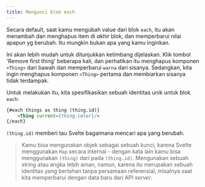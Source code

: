 ```yaml
---
title: Mengunci blok each
---
```


Secara default, saat kamu mengubah value dari blok `each`, itu akan menambah dan menghapus item di *akhir* blok, dan memperbarui nilai apapun yg berubah. Itu mungkin bukan apa yang kamu inginkan.

Ini akan lebih mudah untuk ditunjukkan ketimbang dijelaskan. Klik tombol 'Remove first thing' beberapa kali, dan perhatikan itu menghapus komponen `<Thing>` dari bawah dan memperbarui `warna` dari sisanya. Sedangkan, kita ingin menghapus komponen `<Thing>` pertama dan membiarkan sisanya tidak terdampak.

Untuk melakukan itu, kita spesifikasikan sebuah identitas unik untuk blok `each`:

```html
{#each things as thing (thing.id)}
	<Thing current={thing.color}/>
{/each}
```

`(thing.id)` memberi tau Svelte bagaimana mencari apa yang berubah.

> Kamu bisa mengunakan objek sebagai sebuah kunci, karena Svelte menggunakan `Map` secara internal - dengan kata lain kamu bisa menggunakan `(thing)` dari pada `(thing.id)`. Mengunakan sebuah string atau angka lebih aman, namun, karena itu merupakan sebuah identitas yang bertahan tanpa persamaan referensial, misalnya saat kita memperbarui dengan data baru dari API *server*.
